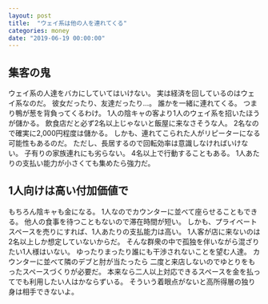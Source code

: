 ```yaml
---
layout: post
title:  "ウェイ系は他の人を連れてくる"
categories: money
date: "2019-06-19 00:00:00"
---
```


## 集客の鬼

ウェイ系の人達をバカにしていてはいけない。
実は経済を回しているのはウェイ系なのだ。
彼女だったり、友達だったり...。
誰かを一緒に連れてくる。
つまり鴨が葱を背負ってくるわけ。
1人の陰キャの客より1人のウェイ系を招いたほうが儲かる。
飲食店だと必ず2名以上じゃないと飯屋に来なさそうな人。
2名なので確実に2,000円程度は儲かる。
しかも、連れてこられた人がリピーターになる可能性もあるのだ。
ただし、長居するので回転効率は意識しなければいけない。
子有りの家族連れにも劣らない。
4名以上で行動することもある。
1人あたりの支払い能力が小さくても集めたら強力だ。

## 1人向けは高い付加価値で

もちろん陰キャも金になる。
1人なのでカウンターに並べて座らせることもできる。
他人の食事を待つこともないので滞在時間が短い。
しかも、プライベートスペースを売りにすれば、1人あたりの支払能力は高い。
1人客が店に来ないのは2名以上しか想定していないからだ。
そんな群衆の中で孤独を伴いながら混ざりたい1人様はいない。
ゆったりまったり誰にも干渉されないことを望む人達。
カウンターに並べて隣のデブと肘が当たったら
二度と来店しないのでゆとりをもったスペースづくりが必要だ。
本来なら二人以上対応できるスペースを金を払ってでも利用したい人はかならずいる。
そういう着眼点がないと高所得層の独り身は相手できないよ。